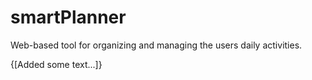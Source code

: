 # smartPlanner
Web-based tool for organizing and managing the users daily activities.

{[Added some text...]}
